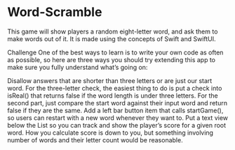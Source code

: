# Word-Scramble
This game will show players a random eight-letter word, and ask them to make words out of it. It is made using the concepts of Swift and SwiftUI.


Challenge
One of the best ways to learn is to write your own code as often as possible, so here are three ways you should try extending this app to make sure you fully understand what’s going on:

Disallow answers that are shorter than three letters or are just our start word. For the three-letter check, the easiest thing to do is put a check into isReal() that returns false if the word length is under three letters. For the second part, just compare the start word against their input word and return false if they are the same.
Add a left bar button item that calls startGame(), so users can restart with a new word whenever they want to.
Put a text view below the List so you can track and show the player’s score for a given root word. How you calculate score is down to you, but something involving number of words and their letter count would be reasonable.
